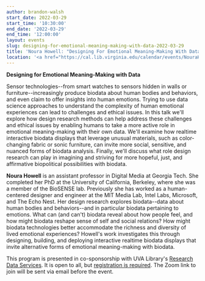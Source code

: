 ```yaml
---
author: brandon-walsh
start_date: 2022-03-29
start_time: '10:30:00'
end_date: '2022-03-29'
end_time: '12:00:00'
layout: events
slug: designing-for-emotional-meaning-making-with-data-2022-03-29
title: 'Noura Howell: "Designing For Emotional Meaning-Making With Data"'
location: '<a href="https://cal.lib.virginia.edu/calendar/events/NouraHowell">Registration required</a>'
---
```

**Designing for Emotional Meaning-Making with Data**

Sensor technologies--from smart watches to sensors hidden in walls or furniture--increasingly produce biodata about human bodies and behaviors, and even claim to offer insights into human emotions. Trying to use data science approaches to understand the complexity of human emotional experiences can lead to challenges and ethical issues. In this talk we'll explore how design research methods can help address these challenges and ethical issues by enabling humans to take a more active role in emotional meaning-making with their own data. We'll examine how realtime interactive biodata displays that leverage unusual materials, such as color-changing fabric or sonic furniture, can invite more social, sensitive, and nuanced forms of biodata analysis. Finally, we'll discuss what role design research can play in imagining and striving for more hopeful, just, and affirmative biopolitical possibilities with biodata.

**Noura Howell** is an assistant professor in Digital Media at Georgia Tech. She completed her PhD at the University of California, Berkeley, where she was a member of the BioSENSE lab. Previously she has worked as a human-centered designer and engineer at the MIT Media Lab, Intel Labs, Microsoft, and The Echo Nest. Her design research explores biodata--data about human bodies and behaviors--and in particular biodata pertaining to emotions. What can (and can't) biodata reveal about how people feel, and how might biodata reshape sense of self and social relations? How might biodata technologies better accommodate the richness and diversity of lived emotional experiences? Howell's work investigates this through designing, building, and deploying interactive realtime biodata displays that invite alternative forms of emotional meaning-making with biodata.

This program is presented in co-sponsorship with UVA Library's [Research Data Services](https://data.library.virginia.edu/). It is open to all, but [registration is required](https://cal.lib.virginia.edu/calendar/events/NouraHowell). The Zoom link to join will be sent via email before the event.


    
